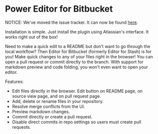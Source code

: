 # Power Editor for Bitbucket
NOTICE: We've moved the issue tracker. It can now be found [here](https://mohamicorp.atlassian.net/browse/PEFB).

Installation is simple. Just install the plugin using Atlassian's interface. It works right out of the box!

Need to make a quick edit to a README but don't want to go through the local workflow? Then Editor for Bitbucket (formerly Editor for Stash) is for you! Make quick changes to any of your files right in the browser! You can open a pull request or commit directly to the branch. With support for markdown preview and code folding, you won't even want to open your editor.

Features:
* Edit files directly in the browser. Edit button on README page, on source view page, and on pull request page.
* Add, delete or rename  files in your repository.
* Resolve merge conflicts from the UI.
* Preview markdown changes.
* Commit directly or create a pull request.
* Disable direct commits in repo settings so users must create pull requests.
